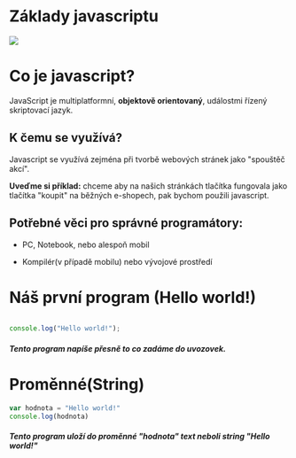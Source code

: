 # Základy javascriptu
![](https://www.bing.com/th?id=OIP.EklJImT5CcxUDdyOh0GeQgHaHa&w=250&h=250&c=8&rs=1&qlt=90&o=6&dpr=1.3&pid=3.1&rm=2)
# Co je javascript? 

JavaScript je multiplatformní, **objektově orientovaný**, událostmi řízený skriptovací jazyk.

## K čemu se využívá?

Javascript se využívá zejména při tvorbě webových stránek jako
"spouštěč akcí".

**Uveďme si příklad:** chceme aby na našich stránkách tlačítka fungovala jako
tlačítka "koupit" na běžných e-shopech, pak bychom použili javascript. 

## Potřebné věci pro správné programátory:

+ PC, Notebook, nebo alespoň mobil

+ Kompilér(v případě mobilu) nebo vývojové prostředí

# Náš první program (Hello world!)

```javascript

console.log("Hello world!");

```
##### Tento program napíše přesně to co zadáme do uvozovek.

# Proměnné(String)

```javascript
var hodnota = "Hello world!"
console.log(hodnota)
```
##### Tento program uloží do proměnné "hodnota" text neboli string "Hello world!"

